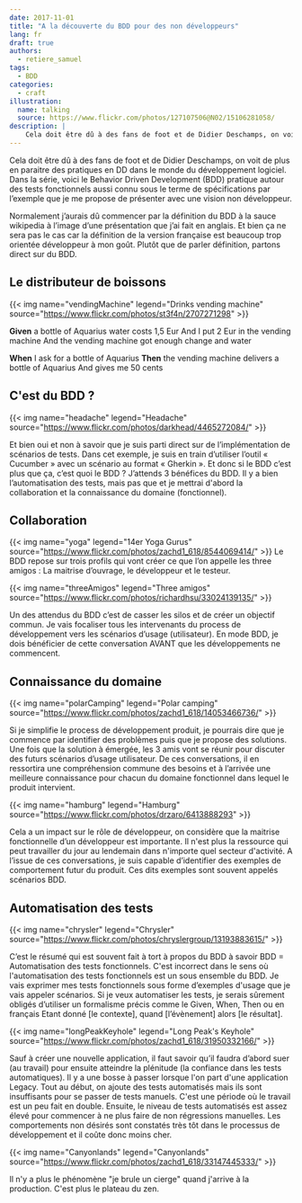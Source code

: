 ```yaml
---
date: 2017-11-01
title: "A la découverte du BDD pour des non développeurs"
lang: fr
draft: true
authors:
  - retiere_samuel
tags:
  - BDD
categories:
  - craft
illustration:
  name: talking
  source: https://www.flickr.com/photos/127107506@N02/15106281058/
description: |
	Cela doit être dû à des fans de foot et de Didier Deschamps, on voit de plus en paraitre des pratiques en DD dans le monde du développement logiciel. Dans la série, voici le Behavior Driven Development (BDD) pratique autour des tests fonctionnels aussi connu sous le terme de spécifications par l’exemple que je me propose de présenter avec une vision non développeur.
--- 
```

Cela doit être dû à des fans de foot et de Didier Deschamps, on voit de plus en paraitre des pratiques en DD dans le monde du développement logiciel. Dans la série, voici le Behavior Driven Development (BDD) pratique autour des tests fonctionnels aussi connu sous le terme de spécifications par l’exemple que je me propose de présenter avec une vision non développeur.

Normalement j’aurais dû commencer par la définition du BDD à la sauce wikipedia à l’image d’une présentation que j’ai fait en anglais. Et bien ça ne sera pas le cas car la définition de la version française est beaucoup trop orientée développeur à mon goût. Plutôt que de parler définition, partons direct sur du BDD.
 
## Le distributeur de boissons
{{< img name="vendingMachine" legend="Drinks vending machine" source="https://www.flickr.com/photos/st3f4n/2707271298" >}}
 
<b>Given</b> a bottle of Aquarius water costs 1,5 Eur
	And I put 2 Eur in the vending machine
	And the vending machine got enough change and water

<b>When</b> I ask for a bottle of Aquarius
<b>Then</b> the vending machine delivers a bottle of Aquarius And gives me 50 cents

## C'est du BDD ?
{{< img name="headache" legend="Headache" source="https://www.flickr.com/photos/darkhead/4465272084/" >}}
 
Et bien oui et non à savoir que je suis parti direct sur de l’implémentation de scénarios de tests. Dans cet exemple, je suis en train d’utiliser l’outil « Cucumber » avec un scénario au format « Gherkin ». Et donc si le BDD c’est plus que ça, c’est quoi le BDD ? J’attends 3 bénéfices du BDD. Il y a bien l’automatisation des tests, mais pas que et je mettrai d'abord la collaboration et la connaissance du domaine (fonctionnel).

## Collaboration
{{< img name="yoga" legend="14er Yoga Gurus" source="https://www.flickr.com/photos/zachd1_618/8544069414/" >}}
Le BDD repose sur trois profils qui vont créer ce que l’on appelle les three amigos : La maitrise d’ouvrage, le développeur et le testeur. 

{{< img name="threeAmigos" legend="Three amigos" source="https://www.flickr.com/photos/richardhsu/33024139135/" >}}

Un des attendus du BDD c’est de casser les silos et de créer un objectif commun. Je vais focaliser tous les intervenants du process de développement vers les scénarios d’usage (utilisateur). En mode BDD, je dois bénéficier de cette conversation AVANT que les développements ne commencent.

## Connaissance du domaine
{{< img name="polarCamping" legend="Polar camping" source="https://www.flickr.com/photos/zachd1_618/14053466736/" >}}
 
Si je simplifie le process de développement produit, je pourrais dire que je commence par identifier des problèmes puis que je propose des solutions. Une fois que la solution à émergée, les 3 amis vont se réunir pour discuter des futurs scénarios d’usage utilisateur. De ces conversations, il en ressortira une compréhension commune des besoins et à l’arrivée une meilleure connaissance pour chacun du domaine fonctionnel dans lequel le produit intervient. 

{{< img name="hamburg" legend="Hamburg" source="https://www.flickr.com/photos/drzaro/6413888293" >}} 

Cela a un impact sur le rôle de développeur, on considère que la maitrise fonctionnelle d’un développeur est importante. Il n'est plus la ressource qui peut travailler du jour au lendemain dans n'importe quel secteur d'activité. A l’issue de ces conversations, je suis capable d’identifier des exemples de comportement futur du produit. Ces dits exemples sont souvent appelés scénarios BDD.

## Automatisation des tests
{{< img name="chrysler" legend="Chrysler" source="https://www.flickr.com/photos/chryslergroup/13193883615/" >}} 
 
C’est le résumé qui est souvent fait à tort à propos du BDD à savoir BDD = Automatisation des tests fonctionnels. C'est incorrect dans le sens où l'automatisation des tests fonctionnels est un sous ensemble du BDD. Je vais exprimer mes tests fonctionnels sous forme d’exemples d'usage que je vais appeler scénarios. Si je veux automatiser les tests, je serais sûrement obligés d’utiliser un formalisme précis comme le Given, When, Then ou en français Etant donné [le contexte], quand [l’évènement] alors [le résultat]. 

{{< img name="longPeakKeyhole" legend="Long Peak's Keyhole" source="https://www.flickr.com/photos/zachd1_618/31950332166/" >}} 
 
Sauf à créer une nouvelle application, il faut savoir qu’il faudra d’abord suer (au travail) pour ensuite atteindre la plénitude (la confiance dans les tests automatiques). Il y a une bosse à passer lorsque l'on part d'une application Legacy. Tout au début, on ajoute des tests automatisés mais ils sont insuffisants pour se passer de tests manuels. C'est une période où le travail est un peu fait en double. Ensuite, le niveau de tests automatisés est assez élevé pour commencer à ne plus faire de non régressions manuelles. Les comportements non désirés sont constatés très tôt dans le processus de développement et il coûte donc moins cher. 

{{< img name="Canyonlands" legend="Canyonlands" source="https://www.flickr.com/photos/zachd1_618/33147445333/" >}}

Il n'y a plus le phénomène "je brule un cierge" quand j'arrive à la production. C'est plus le plateau du zen.

